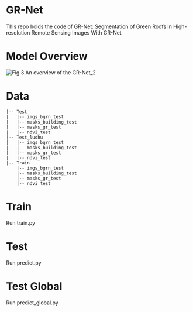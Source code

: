 # GR-Net
This repo holds the code of GR-Net: Segmentation of Green Roofs in High-resolution Remote Sensing Images With GR-Net
# Model Overview

![Fig  3  An overview of the GR-Net_2](https://github.com/user-attachments/assets/7ad6b984-0997-466e-9d63-ad6c0f4ecc52)

# Data
```text
|-- Test
|   |-- imgs_bgrn_test
|   |-- masks_building_test
|   |-- masks_gr_test
|   |-- ndvi_test
|-- Test_luohu
|   |-- imgs_bgrn_test
|   |-- masks_building_test
|   |-- masks_gr_test
|   |-- ndvi_test
|-- Train
    |-- imgs_bgrn_test
    |-- masks_building_test
    |-- masks_gr_test
    |-- ndvi_test
```
# Train
Run train.py
# Test
Run predict.py
# Test Global
Run predict_global.py

